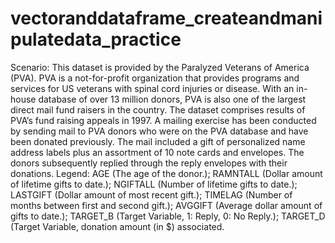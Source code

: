 # vectoranddataframe_createandmanipulatedata_practice
Scenario: This dataset is provided by the Paralyzed Veterans of America (PVA). PVA is a not-for-profit organization that provides programs and services for US veterans with spinal cord injuries or disease. With an in-house database of over 13 million donors, PVA is also one of the largest direct mail fund raisers in the country. The dataset comprises results of PVA’s fund raising appeals in 1997. A mailing exercise has been conducted by sending mail to PVA donors who were on the PVA database and have been donated previously. The mail included a gift of personalized name address labels plus an assortment of 10 note cards and envelopes. The donors subsequently replied through the reply envelopes with their donations. Legend:  AGE (The age of the donor.); RAMNTALL (Dollar amount of lifetime gifts to date.); NGIFTALL (Number of lifetime gifts to date.); LASTGIFT (Dollar amount of most recent gift.); TIMELAG (Number of months between first and second gift.); AVGGIFT (Average dollar amount of gifts to date.); TARGET_B (Target Variable, 1: Reply, 0: No Reply.); TARGET_D (Target Variable, donation amount (in $) associated. 
